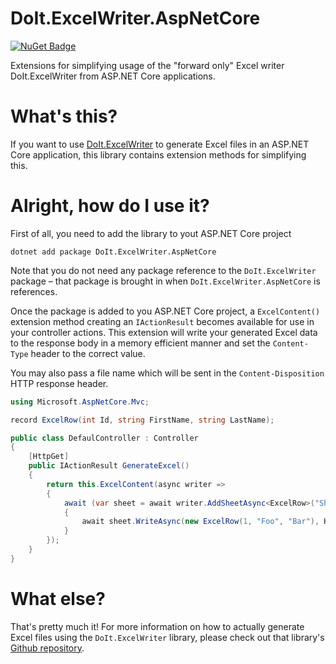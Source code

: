# DoIt.ExcelWriter.AspNetCore
[![NuGet Badge](https://buildstats.info/nuget/DoIt.ExcelWriter.AspNetCore)](https://www.nuget.org/packages/DoIt.ExcelWriter.AspNetCore/)

Extensions for simplifying usage of the "forward only" Excel writer DoIt.ExcelWriter from ASP.NET Core applications.

# What's this?
If you want to use [DoIt.ExcelWriter](https://github.com/doit-solutions/DoIt.ExcelWriter) to generate Excel files in an ASP.NET Core application, this library contains extension methods for simplifying this.

# Alright, how do I use it?
First of all, you need to add the library to yout ASP.NET Core project

```
dotnet add package DoIt.ExcelWriter.AspNetCore
```

Note that you do not need any package reference to the `DoIt.ExcelWriter` package &ndash; that package is brought in when `DoIt.ExcelWriter.AspNetCore` is references.

Once the package is added to you ASP.NET Core project, a `ExcelContent()` extension method creating an `IActionResult` becomes available for use in your controller actions. This extension will write your generated Excel data to the response body in a memory efficient manner and set the `Content-Type` header to the correct value.

You may also pass a file name which will be sent in the `Content-Disposition` HTTP response header.

```c#
using Microsoft.AspNetCore.Mvc;

record ExcelRow(int Id, string FirstName, string LastName);

public class DefaulController : Controller
{
    [HttpGet]
    public IActionResult GenerateExcel()
    {
        return this.ExcelContent(async writer =>
        {
            await (var sheet = await writer.AddSheetAsync<ExcelRow>("Sheet1", HttpContext.RequestAborted))
            {
                await sheet.WriteAsync(new ExcelRow(1, "Foo", "Bar"), HttpContext.RequestAborted);
            }
        });
    }
}
```

# What else?
That's pretty much it! For more information on how to actually generate Excel files using the `DoIt.ExcelWriter` library, please check out that library's [Github repository](https://github.com/doit-solutions/DoIt.ExcelWriter).